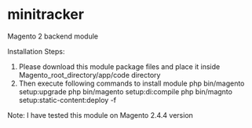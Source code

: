 # minitracker
Magento 2 backend module


Installation Steps:

1) Please download this module package files and place it inside Magento_root_directory/app/code directory
2) Then execute following commands to install module
  php bin/magento setup:upgrade 
  php bin/magento setup:di:compile
  php bin/magnto setup:static-content:deploy -f

Note: I have tested this module on Magento 2.4.4 version
